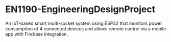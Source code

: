 # EN1190-EngineeringDesignProject
 An IoT-based smart multi-socket system using ESP32 that monitors power consumption of 4 connected devices and allows remote control via a mobile app with Firebase integration.
